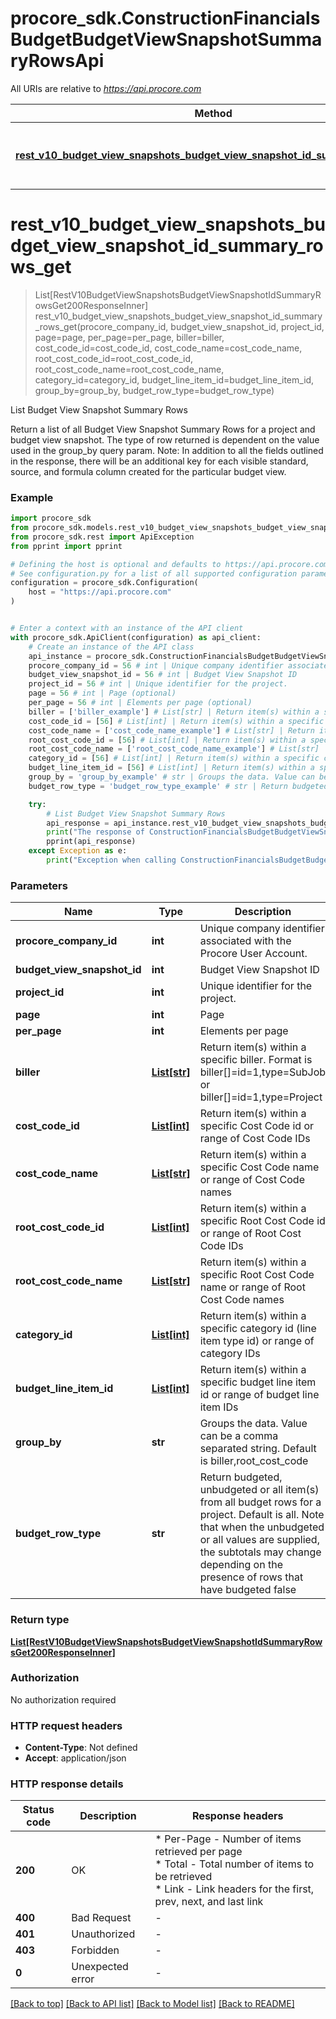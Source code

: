 # procore_sdk.ConstructionFinancialsBudgetBudgetViewSnapshotSummaryRowsApi

All URIs are relative to *https://api.procore.com*

Method | HTTP request | Description
------------- | ------------- | -------------
[**rest_v10_budget_view_snapshots_budget_view_snapshot_id_summary_rows_get**](ConstructionFinancialsBudgetBudgetViewSnapshotSummaryRowsApi.md#rest_v10_budget_view_snapshots_budget_view_snapshot_id_summary_rows_get) | **GET** /rest/v1.0/budget_view_snapshots/{budget_view_snapshot_id}/summary_rows | List Budget View Snapshot Summary Rows


# **rest_v10_budget_view_snapshots_budget_view_snapshot_id_summary_rows_get**
> List[RestV10BudgetViewSnapshotsBudgetViewSnapshotIdSummaryRowsGet200ResponseInner] rest_v10_budget_view_snapshots_budget_view_snapshot_id_summary_rows_get(procore_company_id, budget_view_snapshot_id, project_id, page=page, per_page=per_page, biller=biller, cost_code_id=cost_code_id, cost_code_name=cost_code_name, root_cost_code_id=root_cost_code_id, root_cost_code_name=root_cost_code_name, category_id=category_id, budget_line_item_id=budget_line_item_id, group_by=group_by, budget_row_type=budget_row_type)

List Budget View Snapshot Summary Rows

Return a list of all Budget View Snapshot Summary Rows for a project and budget view snapshot. The type of row returned is dependent on the value used in the group_by query param.  Note: In addition to all the fields outlined in the response, there will be an additional key for each visible standard, source, and formula column created for the particular budget view.

### Example


```python
import procore_sdk
from procore_sdk.models.rest_v10_budget_view_snapshots_budget_view_snapshot_id_summary_rows_get200_response_inner import RestV10BudgetViewSnapshotsBudgetViewSnapshotIdSummaryRowsGet200ResponseInner
from procore_sdk.rest import ApiException
from pprint import pprint

# Defining the host is optional and defaults to https://api.procore.com
# See configuration.py for a list of all supported configuration parameters.
configuration = procore_sdk.Configuration(
    host = "https://api.procore.com"
)


# Enter a context with an instance of the API client
with procore_sdk.ApiClient(configuration) as api_client:
    # Create an instance of the API class
    api_instance = procore_sdk.ConstructionFinancialsBudgetBudgetViewSnapshotSummaryRowsApi(api_client)
    procore_company_id = 56 # int | Unique company identifier associated with the Procore User Account.
    budget_view_snapshot_id = 56 # int | Budget View Snapshot ID
    project_id = 56 # int | Unique identifier for the project.
    page = 56 # int | Page (optional)
    per_page = 56 # int | Elements per page (optional)
    biller = ['biller_example'] # List[str] | Return item(s) within a specific biller. Format is biller[]=id=1,type=SubJob or biller[]=id=1,type=Project (optional)
    cost_code_id = [56] # List[int] | Return item(s) within a specific Cost Code id or range of Cost Code IDs (optional)
    cost_code_name = ['cost_code_name_example'] # List[str] | Return item(s) within a specific Cost Code name or range of Cost Code names (optional)
    root_cost_code_id = [56] # List[int] | Return item(s) within a specific Root Cost Code id or range of Root Cost Code IDs (optional)
    root_cost_code_name = ['root_cost_code_name_example'] # List[str] | Return item(s) within a specific Root Cost Code name or range of Root Cost Code names (optional)
    category_id = [56] # List[int] | Return item(s) within a specific category id (line item type id) or range of category IDs (optional)
    budget_line_item_id = [56] # List[int] | Return item(s) within a specific budget line item id or range of budget line item IDs (optional)
    group_by = 'group_by_example' # str | Groups the data. Value can be a comma separated string. Default is biller,root_cost_code (optional)
    budget_row_type = 'budget_row_type_example' # str | Return budgeted, unbudgeted or all item(s) from all budget rows for a project. Default is all. Note that when the unbudgeted or all values are supplied, the subtotals may change depending on the presence of rows that have budgeted false (optional)

    try:
        # List Budget View Snapshot Summary Rows
        api_response = api_instance.rest_v10_budget_view_snapshots_budget_view_snapshot_id_summary_rows_get(procore_company_id, budget_view_snapshot_id, project_id, page=page, per_page=per_page, biller=biller, cost_code_id=cost_code_id, cost_code_name=cost_code_name, root_cost_code_id=root_cost_code_id, root_cost_code_name=root_cost_code_name, category_id=category_id, budget_line_item_id=budget_line_item_id, group_by=group_by, budget_row_type=budget_row_type)
        print("The response of ConstructionFinancialsBudgetBudgetViewSnapshotSummaryRowsApi->rest_v10_budget_view_snapshots_budget_view_snapshot_id_summary_rows_get:\n")
        pprint(api_response)
    except Exception as e:
        print("Exception when calling ConstructionFinancialsBudgetBudgetViewSnapshotSummaryRowsApi->rest_v10_budget_view_snapshots_budget_view_snapshot_id_summary_rows_get: %s\n" % e)
```



### Parameters


Name | Type | Description  | Notes
------------- | ------------- | ------------- | -------------
 **procore_company_id** | **int**| Unique company identifier associated with the Procore User Account. | 
 **budget_view_snapshot_id** | **int**| Budget View Snapshot ID | 
 **project_id** | **int**| Unique identifier for the project. | 
 **page** | **int**| Page | [optional] 
 **per_page** | **int**| Elements per page | [optional] 
 **biller** | [**List[str]**](str.md)| Return item(s) within a specific biller. Format is biller[]&#x3D;id&#x3D;1,type&#x3D;SubJob or biller[]&#x3D;id&#x3D;1,type&#x3D;Project | [optional] 
 **cost_code_id** | [**List[int]**](int.md)| Return item(s) within a specific Cost Code id or range of Cost Code IDs | [optional] 
 **cost_code_name** | [**List[str]**](str.md)| Return item(s) within a specific Cost Code name or range of Cost Code names | [optional] 
 **root_cost_code_id** | [**List[int]**](int.md)| Return item(s) within a specific Root Cost Code id or range of Root Cost Code IDs | [optional] 
 **root_cost_code_name** | [**List[str]**](str.md)| Return item(s) within a specific Root Cost Code name or range of Root Cost Code names | [optional] 
 **category_id** | [**List[int]**](int.md)| Return item(s) within a specific category id (line item type id) or range of category IDs | [optional] 
 **budget_line_item_id** | [**List[int]**](int.md)| Return item(s) within a specific budget line item id or range of budget line item IDs | [optional] 
 **group_by** | **str**| Groups the data. Value can be a comma separated string. Default is biller,root_cost_code | [optional] 
 **budget_row_type** | **str**| Return budgeted, unbudgeted or all item(s) from all budget rows for a project. Default is all. Note that when the unbudgeted or all values are supplied, the subtotals may change depending on the presence of rows that have budgeted false | [optional] 

### Return type

[**List[RestV10BudgetViewSnapshotsBudgetViewSnapshotIdSummaryRowsGet200ResponseInner]**](RestV10BudgetViewSnapshotsBudgetViewSnapshotIdSummaryRowsGet200ResponseInner.md)

### Authorization

No authorization required

### HTTP request headers

 - **Content-Type**: Not defined
 - **Accept**: application/json

### HTTP response details

| Status code | Description | Response headers |
|-------------|-------------|------------------|
**200** | OK |  * Per-Page - Number of items retrieved per page <br>  * Total - Total number of items to be retrieved <br>  * Link - Link headers for the first, prev, next, and last link <br>  |
**400** | Bad Request |  -  |
**401** | Unauthorized |  -  |
**403** | Forbidden |  -  |
**0** | Unexpected error |  -  |

[[Back to top]](#) [[Back to API list]](../README.md#documentation-for-api-endpoints) [[Back to Model list]](../README.md#documentation-for-models) [[Back to README]](../README.md)

